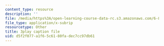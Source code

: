```yaml
---
content_type: resource
description: ''
file: /media/https%3A/open-learning-course-data-rc.s3.amazonaws.com/6-858-computer-systems-security-fall-2014/d5f2f077a1f65c6180fadec7cc97db61_TQhmua7Z2cY.vtt
file_type: application/x-subrip
resourcetype: Other
title: 3play caption file
uid: d5f2f077-a1f6-5c61-80fa-dec7cc97db61
---
```

